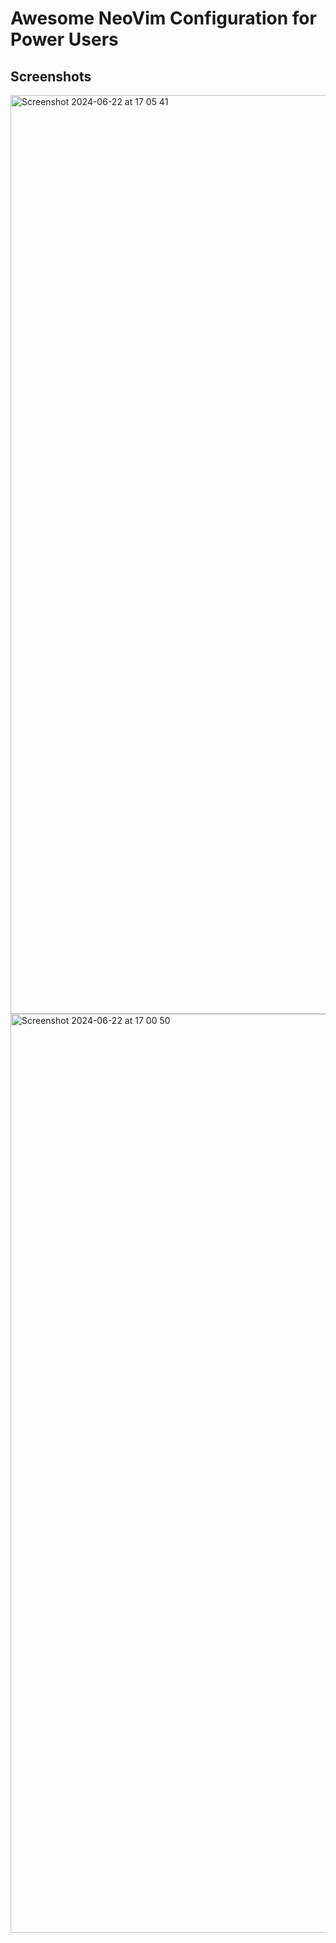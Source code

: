 # Awesome NeoVim Configuration for Power Users 

## Screenshots
<img width="1470" alt="Screenshot 2024-06-22 at 17 05 41" src="https://github.com/PythonHacker24/awesomevim/assets/72488360/19fb56cc-1286-43cd-aa54-c9642ed6ece2">

<img width="1470" alt="Screenshot 2024-06-22 at 17 00 50" src="https://github.com/PythonHacker24/awesomevim/assets/72488360/ebaa8610-b272-4795-a14d-3104ed7c5391">
